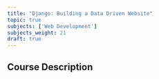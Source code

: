 ```yaml
---
title: "Django: Building a Data Driven Website"
topic: true
subjects: ['Web Development']
subjects_weight: 21
draft: true
---
```


## Course Description